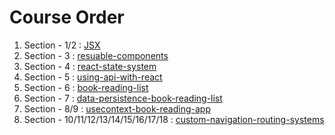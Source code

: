 # Course Order

1. Section - 1/2 : [JSX](https://github.com/asksaurabh/React-Tutorial/tree/main/jsx)
2. Section - 3 : [resuable-components](https://github.com/asksaurabh/React-Tutorial/tree/main/reusable-components)
3. Section - 4 : [react-state-system](https://github.com/asksaurabh/React-Tutorial/tree/main/react-state-system)
4. Section - 5 : [using-api-with-react](https://github.com/asksaurabh/React-Tutorial/tree/main/using-api-with-react)
5. Section - 6 : [book-reading-list](https://github.com/asksaurabh/React-Tutorial/tree/main/book-reading-list)
6. Section - 7 : [data-persistence-book-reading-list](https://github.com/asksaurabh/React-Tutorial/tree/main/data-persistence-book-reading-list)
7. Section - 8/9 : [usecontext-book-reading-app](https://github.com/asksaurabh/React-Tutorial/tree/main/usecontext-book-reading-app)
8. Section - 10/11/12/13/14/15/16/17/18 : [custom-navigation-routing-systems](https://github.com/asksaurabh/React-Tutorial/tree/main/custom-naivgation-routing-systems)
